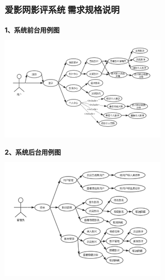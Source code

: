 # 爱影网影评系统 需求规格说明

## 1、系统前台用例图
![用户用例图](../image/usercase.png)

## 2、系统后台用例图
![管理员用例图](../image/admincase.png)
